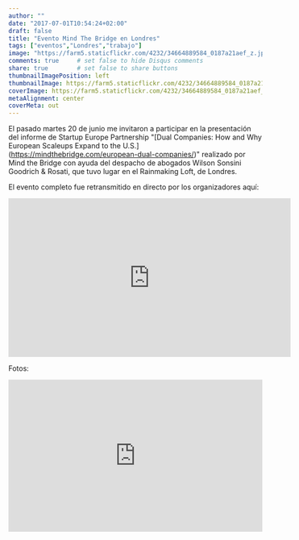 ```yaml
---
author: ""
date: "2017-07-01T10:54:24+02:00"
draft: false
title: "Evento Mind The Bridge en Londres"
tags: ["eventos","Londres","trabajo"]
image: "https://farm5.staticflickr.com/4232/34664889584_0187a21aef_z.jpg"
comments: true     # set false to hide Disqus comments
share: true        # set false to share buttons
thumbnailImagePosition: left
thumbnailImage: https://farm5.staticflickr.com/4232/34664889584_0187a21aef_z.jpg
coverImage: https://farm5.staticflickr.com/4232/34664889584_0187a21aef_z.jpg
metaAlignment: center
coverMeta: out
---
```

El pasado martes 20 de junio me invitaron a participar en la presentación del informe de Startup Europe Partnership "[Dual Companies: How and Why European Scaleups Expand to the U.S.] (https://mindthebridge.com/european-dual-companies/)" realizado por Mind the Bridge con ayuda del despacho de abogados Wilson Sonsini Goodrich & Rosati, que tuvo lugar en el Rainmaking Loft, de Londres.   

<!--more-->

El evento completo fue retransmitido en directo por los organizadores aquí:
<iframe src="https://www.facebook.com/plugins/video.php?href=https%3A%2F%2Fwww.facebook.com%2Fmindthebridge%2Fvideos%2F10155196069370552%2F&show_text=0&width=560" width="560" height="315" style="border:none;overflow:hidden" scrolling="no" frameborder="0" allowTransparency="true" allowFullScreen="true"></iframe>

Fotos:
<div style="position: relative; padding-bottom: 60%; overflow: auto; -webkit-overflow-scrolling:touch;"><iframe style="position: absolute; top: 0; left: 0; width: 100%; height: 100%;" src="https://flickrembed.com/cms_embed.php?source=flickr&layout=responsive&input=www.flickr.com/photos/jcortell/albums/72157682608973643&sort=3&by=album&theme=default_notextpanel&scale=fill&limit=10&skin=default" scrolling="no" frameborder="0" allowFullScreen="true" webkitallowfullscreen="true" mozallowfullscreen="true"></iframe></div>